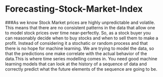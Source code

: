 # Forecasting-Stock-Market-Index

###As we know Stock Market prices are highly unpredictable and volatile. This means that there are no consistent patterns in the data that allow one to model stock prices over time near-perfectly. So, as a stock buyer you can reasonably decide when to buy stocks and when to sell them to make a profit. Instead of considering it a stochatic or random process and that there is no hope for machine learning. We are trying to model the data, so that the predictions one make correlate with the actual behavior of the data.This is where time series modelling comes in. You need good machine learning models that can look at the history of a sequence of data and correctly predict what the future elements of the sequence are going to be.
